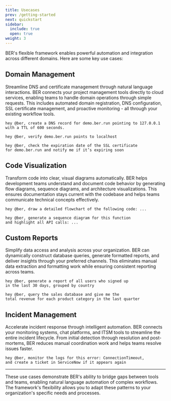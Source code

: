```yaml
---
title: Usecases
prev: /getting-started
next: quickstart
sidebar:
  include: true
  open: true
weight: 3
---
```


BER's flexible framework enables powerful automation and integration across different domains. Here are some key use cases:

## Domain Management

Streamline DNS and certificate management through natural language interactions. BER connects your project management tools directly to cloud services, enabling teams to handle domain operations through simple requests. This includes automated domain registration, DNS configuration, SSL certificate management, and proactive monitoring - all through your existing workflow tools.


```
hey @ber, create a DNS record for demo.ber.run pointing to 127.0.0.1
with a TTL of 600 seconds.
```

```
hey @ber, verify demo.ber.run points to localhost
```

```
hey @ber, check the expiration date of the SSL certificate
for demo.ber.run and notify me if it’s expiring soon
```

## Code Visualization

Transform code into clear, visual diagrams automatically. BER helps development teams understand and document code behavior by generating flow diagrams, sequence diagrams, and architecture visualizations. This ensures documentation stays current with the codebase and helps teams communicate technical concepts effectively.

```
hey @ber, draw a detailed flowchart of the following code: ...
```

```
hey @ber, generate a sequence diagram for this function
and highlight all API calls: ...
```

## Custom Reports

Simplify data access and analysis across your organization. BER can dynamically construct database queries, generate formatted reports, and deliver insights through your preferred channels. This eliminates manual data extraction and formatting work while ensuring consistent reporting across teams.

```
hey @ber, generate a report of all users who signed up
in the last 30 days, grouped by country
```

```
hey @ber, query the sales database and give me the
total revenue for each product category in the last quarter
```

## Incident Management

Accelerate incident response through intelligent automation. BER connects your monitoring systems, chat platforms, and ITSM tools to streamline the entire incident lifecycle. From initial detection through resolution and post-mortems, BER reduces manual coordination work and helps teams resolve issues faster.

```
hey @ber, monitor the logs for this error: ConnectionTimeout,
and create a ticket in ServiceNow if it appears again
```


---

These use cases demonstrate BER's ability to bridge gaps between tools and teams, enabling natural language automation of complex workflows. The framework's flexibility allows you to adapt these patterns to your organization's specific needs and processes.

